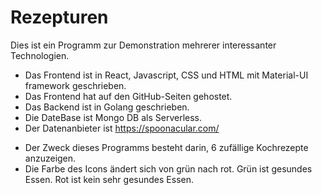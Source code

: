# Rezepturen

Dies ist ein Programm zur Demonstration mehrerer interessanter Technologien.
* Das Frontend ist in React, Javascript, CSS und HTML mit Material-UI framework geschrieben.
* Das Frontend hat auf den GitHub-Seiten gehostet. 
* Das Backend ist in Golang geschrieben.
* Die DateBase ist Mongo DB als Serverless.
* Der Datenanbieter ist https://spoonacular.com/

- Der Zweck dieses Programms besteht darin, 6 zufällige Kochrezepte anzuzeigen.
- Die Farbe des Icons ändert sich von grün nach rot. Grün ist gesundes Essen. Rot ist kein sehr gesundes Essen.
